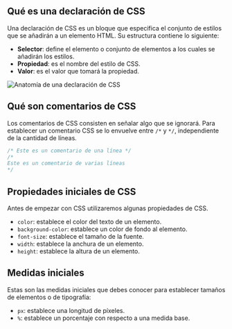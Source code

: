 ## Qué es una declaración de CSS

Una declaración de CSS es un bloque que especifica el conjunto de estilos que se añadirán a un elemento HTML. Su estructura contiene lo siguiente:

-   **Selector**: define el elemento o conjunto de elementos a los cuales se añadirán los estilos.
-   **Propiedad**: es el nombre del estilo de CSS.
-   **Valor**: es el valor que tomará la propiedad.

![Anatomía de una declaración de CSS](https://cdn.document360.io/da52b302-22aa-4a71-9908-ba18e68ffee7/Images/Documentation/frontend_developer13.png)

## Qué son comentarios de CSS

Los comentarios de CSS consisten en señalar algo que se ignorará. Para establecer un comentario CSS se lo envuelve entre `/*` y `*/`, independiente de la cantidad de líneas.

```css
/* Este es un comentario de una línea */
/* 
Este es un comentario de varias líneas
*/
```

## Propiedades iniciales de CSS

Antes de empezar con CSS utilizaremos algunas propiedades de CSS.

-   `color`: establece el color del texto de un elemento.
-   `background-color`: establece un color de fondo al elemento.
-   `font-size`: establece el tamaño de la fuente.
-   `width`: establece la anchura de un elemento.
-   `height`: establece la altura de un elemento.

## Medidas iniciales

Estas son las medidas iniciales que debes conocer para establecer tamaños de elementos o de tipografía:

-   `px`: establece una longitud de píxeles.
-   `%`: establece un porcentaje con respecto a una medida base.